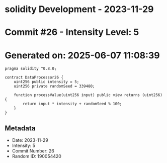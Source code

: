 ﻿# solidity Development - 2023-11-29
# Commit #26 - Intensity Level: 5
# Generated on: 2025-06-07 11:08:39
```solidity
pragma solidity ^0.8.0;

contract DataProcessor26 {
    uint256 public intensity = 5;
    uint256 private randomSeed = 339480;

    function processValue(uint256 input) public view returns (uint256) {
        return input * intensity + randomSeed % 100;
    }
}
```
## Metadata
- Date: 2023-11-29
- Intensity: 5
- Commit Number: 26
- Random ID: 190054420
